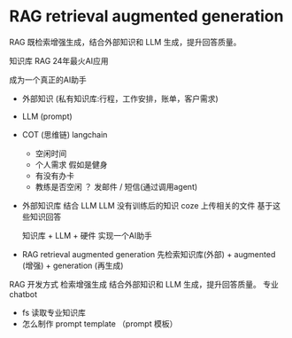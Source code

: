 # RAG retrieval augmented generation

RAG 既检索增强生成，结合外部知识和 LLM 生成，提升回答质量。

知识库 RAG 24年最火AI应用



成为一个真正的AI助手
- 外部知识  (私有知识库:行程，工作安排，账单，客户需求)
- LLM (prompt)
- COT (思维链)  langchain
  - 空闲时间
  - 个人需求 假如是健身
  - 有没有办卡
  - 教练是否空闲 ？ 发邮件 / 短信(通过调用agent)

- 外部知识库  结合  LLM
  LLM 没有训练后的知识
  coze  上传相关的文件  基于这些知识回答

  知识库 + LLM + 硬件  实现一个AI助手

- RAG
  retrieval augmented generation
  先检索知识库(外部) + augmented (增强) + generation (再生成)





RAG 开发方式
检索增强生成  结合外部知识和 LLM 生成，提升回答质量。
专业chatbot

- fs 读取专业知识库
- 怎么制作 prompt template  （prompt 模板）
